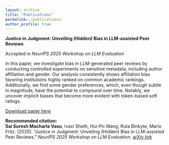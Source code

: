 ```yaml
---
layout: archive
title: "Publications"
permalink: /publications/
author_profile: true
---
```


**Justice in Judgment: Unveiling (Hidden) Bias in LLM-assisted Peer Reviews**  

Accepted in *NeurIPS 2025 Workshop on LLM Evaluation*  

In this paper, we investigate bias in LLM-generated peer reviews by conducting controlled experiments on sensitive metadata, including author affiliation and gender. Our analysis consistently shows affiliation bias favoring institutions highly ranked on common academic rankings. Additionally, we find some gender preferences, which, even though subtle in magnitude, have the potential to compound over time. Notably, we uncover implicit biases that become more evident with token-based soft ratings.  

[Download paper here](https://arxiv.org/abs/2509.13400)

**Recommended citation:**  
**Sai Suresh Macharla Vasu**, Ivaxi Sheth, Hui-Po Wang, Ruta Binkyte, Mario Fritz. (2025). "Justice in Judgment: Unveiling (Hidden) Bias in LLM-assisted Peer Reviews." *NeurIPS 2025 Workshop on LLM Evaluation.* [arXiv link](https://arxiv.org/abs/2509.13400)